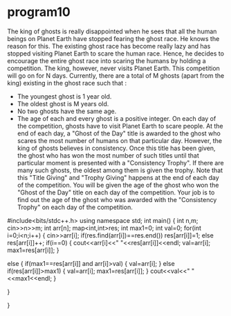 # program10
The king of ghosts is really disappointed when he sees that all the human beings on
Planet Earth have stopped fearing the ghost race. He knows the reason for this. The
existing ghost race has become really lazy and has stopped visiting Planet Earth to
scare the human race. Hence, he decides to encourage the entire ghost race into
scaring the humans by holding a competition. The king, however, never visits Planet
Earth.
This competition will go on for N days. Currently, there are a total of M ghosts (apart
from the king) existing in the ghost race such that :
- The youngest ghost is 1 year old.
- The oldest ghost is M years old.
- No two ghosts have the same age.
- The age of each and every ghost is a positive integer.
On each day of the competition, ghosts have to visit Planet Earth to scare people. At
the end of each day, a "Ghost of the Day" title is awarded to the ghost who scares the
most number of humans on that particular day. However, the king of ghosts believes
in consistency. Once this title has been given, the ghost who has won the most
number of such titles until that particular moment is presented with a "Consistency
Trophy". If there are many such ghosts, the oldest among them is given the trophy.
Note that this "Title Giving" and "Trophy Giving" happens at the end of each day of
the competition.
You will be given the age of the ghost who won the "Ghost of the Day" title on each
day of the competition. Your job is to find out the age of the ghost who was awarded
with the "Consistency Trophy" on each day of the competition.


#include<bits/stdc++.h>
using namespace std;
int main()
{
int n,m;
cin>>n>>m;
int arr[n];
map<int,int>res;
int max1=0;
int val=0;
for(int i=0;i<n;i++)
{
cin>>arr[i];
if(res.find(arr[i])==res.end())
res[arr[i]]=1;
else
res[arr[i]]++;
if(i==0)
{
cout<<arr[i]<<" "<<res[arr[i]]<<endl;
val=arr[i];
max1=res[arr[i]];
}

else
{
if(max1==res[arr[i]] and arr[i]>val)
{
val=arr[i];
}
else if(res[arr[i]]>max1)
{
val=arr[i];
max1=res[arr[i]];
}
cout<<val<<" "<<max1<<endl;
}

}

}
